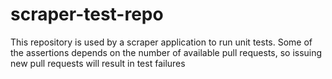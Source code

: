 # scraper-test-repo

This repository is used by a scraper application to run unit tests. Some
of the assertions depends on the number of available pull requests, so
issuing new pull requests will result in test failures
